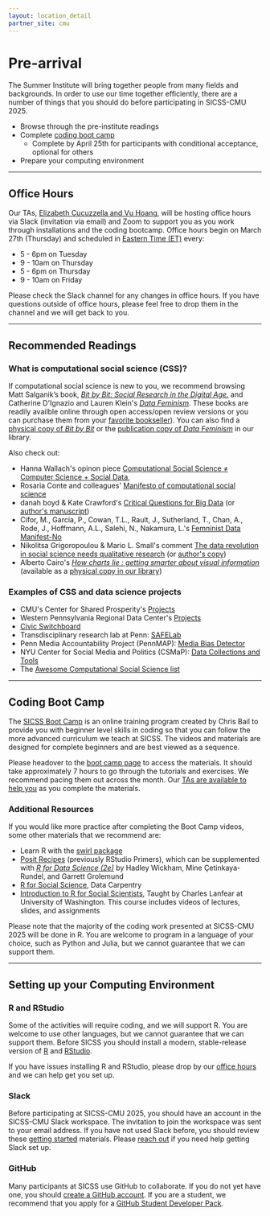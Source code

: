 ```yaml
---
layout: location_detail
partner_site: cmu
---
```


# Pre-arrival

The Summer Institute will bring together people from many fields and backgrounds. In order to use our time together efficiently, there are a number of things that you should do before participating in SICSS-CMU 2025.

- Browse through the pre-institute readings
- Complete [coding boot camp](#coding-boot-camp) 
    - Complete by April 25th for participants with conditional acceptance, optional for others
- Prepare your computing environment

-------------------------

## Office Hours

Our TAs, [Elizabeth Cucuzzella and Vu Hoang](/2025/cmu/people/#teaching_assistants), will be hosting office hours via Slack (invitation via email) and Zoom to support you as you work through installations and the coding bootcamp. Office hours begin on March 27th (Thursday) and scheduled in [Eastern Time (ET)](https://time.is/ET) every: 
- 5 - 6pm on Tuesday
- 9 - 10am on Thursday
- 5 - 6pm on Thursday
- 9 - 10am on Friday 

Please check the Slack channel for any changes in office hours. If you have questions outside of office hours, please feel free to drop them in the channel and we will get back to you. 

-------------------------

## Recommended Readings

### What is computational social science (CSS)?
If computational social science is new to you, we recommend browsing Matt Salganik’s book, *[Bit by Bit: Social Research in the Digital Age.](https://www.bitbybitbook.com/en/1st-ed/preface/)* and Catherine D'Ignazio and Lauren Klein's *[Data Feminism](https://data-feminism.mitpress.mit.edu/)*. These books are readily availble online through open access/open review versions or you can purchase them from your [favorite bookseller](https://bookshop.org/)). You can also find a [physical copy of *Bit by Bit*](https://cmu.primo.exlibrisgroup.com/permalink/01CMU_INST/6lpsnm/alma991019580383904436) or the [publication copy of *Data Feminism*](https://cmu.primo.exlibrisgroup.com/permalink/01CMU_INST/6lpsnm/alma991019886231504436) in our library.

Also check out:
- Hanna Wallach's opinon piece [Computational Social Science ≠ Computer Science + Social Data](https://dl.acm.org/doi/10.1145/3132698), 
- Rosaria Conte and colleagues' [Manifesto of computational social science](https://link.springer.com/article/10.1140/epjst/e2012-01697-8)
- danah boyd & Kate Crawford's [Critical Questions for Big Data](https://cmu.primo.exlibrisgroup.com/permalink/01CMU_INST/8lb6it/cdi_proquest_miscellaneous_1315867033) (or [author's manuscript](https://www.researchgate.net/publication/281748849_Critical_questions_for_big_data_Provocations_for_a_cultural_technological_and_scholarly_phenomenon))
- Cifor, M., Garcia, P., Cowan, T.L., Rault, J., Sutherland, T., Chan, A., Rode, J., Hoffmann, A.L., Salehi, N., Nakamura, L.'s [Femninist Data Manifest-No](https://www.manifestno.com/)
- Nikolitsa Grigoropoulou & Mario L. Small's comment [The data revolution in social science needs qualitative research](https://cmu.primo.exlibrisgroup.com/permalink/01CMU_INST/8lb6it/cdi_proquest_miscellaneous_2644938061) (or [author's copy](https://www.socium.uni-bremen.de/about-the-socium/members/nikolitsa-grigoropoulou/publications/?publ=12130))
- Alberto Cairo's *[How charts lie : getting smarter about visual information](https://search.worldcat.org/title/1121263715)* (available as a [physical copy in our library](https://cmu.primo.exlibrisgroup.com/permalink/01CMU_INST/6lpsnm/alma991019665688004436))

### Examples of CSS and data science projects
- CMU's Center for Shared Prosperity's [Projects](https://www.centerforsharedprosperity.org/projects) 
- Western Pennsylvania Regional Data Center's [Projects](https://www.wprdc.org/en/projects)
- [Civic Switchboard](https://civic-switchboard.github.io/)
- Transdisciplinary research lab at Penn: [SAFELab](https://www.asc.upenn.edu/research/centers/safe-lab) 
-  Penn Media Accountability Project (PennMAP): [Media Bias Detector](https://mediabiasdetector.seas.upenn.edu/)
- NYU Center for Social Media and Politics (CSMaP): [Data Collections and Tools](https://csmapnyu.org/research/data-collections-and-tools)
- The [Awesome Computational Social Science list](https://github.com/sicss-cmu/awesome-computational-social-science?tab=readme-ov-file)

-------------------------

## Coding Boot Camp

The [SICSS Boot Camp](https://sicss.io/boot_camp) is an online training program created by Chris Bail to provide you with beginner level skills in coding so that you can follow the more advanced curriculum we teach at SICSS. The videos and materials are designed for complete beginners and are best viewed as a sequence. 

Please headover to the [boot camp page]((https://sicss.io/boot_camp)) to access the materials. It should take approximately 7 hours to go through the tutorials and exercises. We recommend pacing them out across the month. Our [TAs are available to help you](#office-hours) as you complete the materials.

### Additional Resources

If you would like more practice after completing the Boot Camp videos, some other materials that we recommend are:
- Learn R with the [swirl package](https://swirlstats.com/students.html)
- [Posit Recipes](https://posit.cloud/learn/recipes) (previously RStudio Primers), which can be supplemented with _[R for Data Science (2e)](https://r4ds.hadley.nz/)_ by Hadley Wickham, Mine Çetinkaya-Rundel, and Garrett Grolemund
- [R for Social Science](https://datacarpentry.org/r-socialsci/), Data Carpentry  
- [Introduction to R for Social Scientists](https://clanfear.github.io/CSSS508/), Taught by Charles Lanfear at University of Washington. This course includes videos of lectures, slides, and assignments

Please note that the majority of the coding work presented at SICSS-CMU 2025 will be done in R. You are welcome to program in a language of your choice, such as Python and Julia, but we cannot guarantee that we can support them.

-------------------------

## Setting up your Computing Environment

### R and RStudio

Some of the activities will require coding, and we will support R. You are welcome to use other languages, but we cannot guarantee that we can support them. Before SICSS you should install a modern, stable-release version of [R](https://www.r-project.org/) and [RStudio](https://posit.co/download/rstudio-desktop/). 

If you have issues installing R and RStudio, please drop by our [office hours](#office-hours) and we can help get you set up.

### Slack

Before participating at SICSS-CMU 2025, you should have an account in the SICSS-CMU Slack workspace. The invitation to join the workspace was sent to your email address. If you have not used Slack before, you should review these [getting started](https://slack.com/help/categories/360000049043-Getting-started) materials. Please [reach out](mailto:sicss@andrew.cmu.edu) if you need help getting Slack set up.

### GitHub

Many participants at SICSS use GitHub to collaborate. If you do not yet have one, you should [create a GitHub account](https://github.com/join). If you are a student, we recommend that you apply for a [GitHub Student Developer Pack](https://education.github.com/pack).
